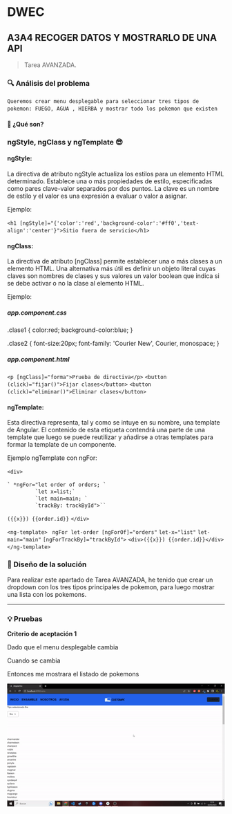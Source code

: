 # DWEC
## A3A4 RECOGER DATOS Y MOSTRARLO DE UNA API




> Tarea AVANZADA.



### 🔍 Análisis del problema



`Queremos crear menu desplegable para seleccionar tres tipos de pokemon: FUEGO, AGUA , HIERBA y mostrar todo los pokemon que existen `









#### 🤔 ¿Qué son?



### ngStyle, ngClass y ngTemplate :sunglasses: 

#### ngStyle:

La directiva de atributo ngStyle actualiza los estilos para un elemento HTML determinado. Establece una o más propiedades de estilo, especificadas como pares clave-valor separados por dos puntos. La clave es un nombre de estilo y el valor es una expresión a evaluar o valor a asignar.

Ejemplo: 

`<h1 [ngStyle]="{'color':'red','background-color':'#ff0','text-align':'center'}">Sitio fuera de servicio</h1>`

#### ngClass:

La directiva de atributo [ngClass] permite establecer una o más clases a un elemento HTML. Una alternativa más útil es definir un objeto literal cuyas claves son nombres de clases y sus valores un valor boolean que indica si se debe activar o no la clase al elemento HTML.

Ejemplo:

##### app.component.css
.clase1 {
    color:red;
    background-color:blue;
}

.clase2 {
    font-size:20px;
    font-family: 'Courier New', Courier, monospace;
}

##### app.component.html
`<p [ngClass]="forma">Prueba de directiva</p>`
`<button (click)="fijar()">Fijar clases</button>`
`<button (click)="eliminar()">Eliminar clases</button>`
#### ngTemplate:
Esta directiva representa, tal y como se intuye en su nombre, una template de Angular. El contenido de esta etiqueta contendrá una parte de una template que luego se puede reutilizar y añadirse a otras templates para formar la template de un componente.

Ejemplo ngTemplate con ngFor:

`<div>`

    ` *ngFor="let order of orders; `
             `let x=list;`
             `let main=main; `
             `trackBy: trackById">``
   `({{x}}) {{order.id}}`
`</div>`

`<ng-template>` 
  ` ngFor let-order [ngForOf]="orders"`
  ` let-x="list" `
   `let-main="main"`
   `[ngForTrackBy]="trackById">`
``<div>({{x}}) {{order.id}}</div>``
``</ng-template>``




### 📐 Diseño de la solución




Para realizar este apartado de Tarea AVANZADA, he tenido que crear un dropdown con los tres tipos principales de pokemon, para luego mostrar una lista con los pokemons.


---



### 💡 Pruebas

**Criterio de aceptación 1**

Dado que el menu desplegable cambia

Cuando se cambia

Entonces me mostrara el listado de pokemons

![GIF1](recursos/gif1.gif)











